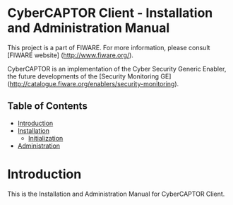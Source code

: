CyberCAPTOR Client - Installation and Administration Manual
==========

This project is a part of FIWARE. For more information, please consult [FIWARE website] (http://www.fiware.org/).

CyberCAPTOR is an  implementation of the Cyber Security Generic Enabler, the future developments of the [Security Monitoring GE] (http://catalogue.fiware.org/enablers/security-monitoring).

## Table of Contents

- [Introduction](#introduction)
- [Installation](#user-guide)
	- [Initialization](#initialization)
- [Administration](#administration)


# Introduction
This is the Installation and Administration Manual for CyberCAPTOR Client.
